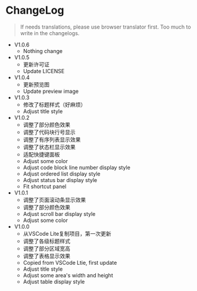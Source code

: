 # ChangeLog

> If needs translations, please use browser translator first. Too much to write in the changelogs.

- V1.0.6
  - Nothing change
- V1.0.5
  - 更新许可证
  - Update LICENSE
- V1.0.4
  - 更新预览图
  - Update preview image
- V1.0.3
  - 修改了标题样式（好麻烦）
  - Adjust title style
- V1.0.2
  - 调整了部分颜色效果
  - 调整了代码块行号显示
  - 调整了有序列表显示效果
  - 调整了状态栏显示效果
  - 适配快捷键面板
  - Adjust some color
  - Adjust code block line number display style
  - Adjust ordered list display style
  - Adjust status bar display style
  - Fit shortcut panel
- V1.0.1
  - 调整了页面滚动条显示效果
  - 调整了部分颜色效果
  - Adjust scroll bar display style
  - Adjust some color
- V1.0.0
  - 从VSCode Lite复制项目，第一次更新
  - 调整了各级标题样式
  - 调整了部分区域宽高
  - 调整了表格显示效果
  - Copied from VSCode Ltie, first update
  - Adjust title style
  - Adjust some area's width and height
  - Adjust table display style
